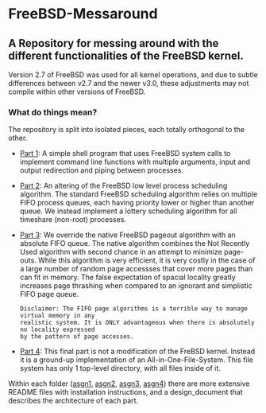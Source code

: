# FreeBSD-Messaround

## A Repository for messing around with the different functionalities of the FreeBSD kernel.

Version 2.7 of FreeBSD was used for all kernel operations, and due to subtle differences between v2.7 and the newer v3.0, these adjustments may not compile within other versions of FreeBSD.

### What do things mean?

The repository is split into isolated pieces, each totally orthogonal to the other.

* [Part 1](asgn1): A simple shell program that uses FreeBSD system calls to implement command line functions with multiple arguments, input and output redirection and piping between processes.

* [Part 2](asgn2): An altering of the FreeBSD low level process scheduling algorithm. The standard FreeBSD scheduling algorithm relies on multiple FIFO process queues, each having priority lower or higher than another queue. We instead implement a lottery scheduling algorithm for all timeshare (non-root) processes.

* [Part 3](asgn3): We override the native FreeBSD pageout algorithm with an absolute FIFO queue. The native algorithm combines the Not Recently Used algorithm with second chance in an attempt to minimize page-outs. While this algorithm is very efficient, it is very costly in the case of a large number of random page accessses that cover more pages than can fit in memory. The false expectation of spacial locality greatly increases page thrashing when compared to an ignorant and simplistic FIFO page queue.


      Disclaimer: The FIFO page algorithms is a terrible way to manage virtual memory in any 
      realistic system. It is ONLY advantageous when there is absolutely no locality expressed
      by the pattern of page accesses.
      
* [Part 4](asgn4): This final part is not a modification of the FreBSD kernel. Instead it is a ground-up implementation of an All-in-One-File-System. This file system has only 1 top-level directory, with all files inside of it.

Within each folder ([asgn1](asgn1), [asgn2](asgn2), [asgn3](asgn3), [asgn4](asgn4)) there are more extensive README files with installation instructions, and a design_document that describes the architecture of each part.
